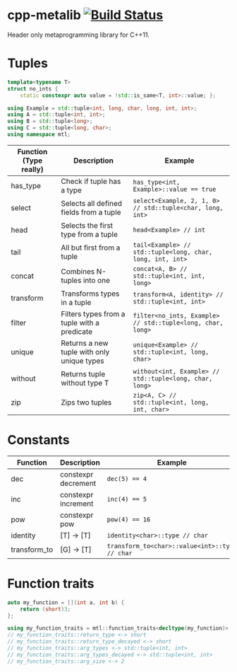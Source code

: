 cpp-metalib [![Build Status](https://travis-ci.org/baabelfish/cpp-metalib.svg?branch=master)](https://travis-ci.org/baabelfish/cpp-metalib)
===========

Header only metaprogramming library for C++11.

# Tuples

```c++
template<typename T>
struct no_ints {
    static constexpr auto value = !std::is_same<T, int>::value; };

using Example = std::tuple<int, long, char, long, int, int>;
using A = std::tuple<int, int>;
using B = std::tuple<long>;
using C = std::tuple<long, char>;
using namespace mtl;
```

| Function (Type really)  | Description                                 | Example |
|-----------|---------------------------------------------|---------|
| has\_type | Check if tuple has a type                   | ``has_type<int, Example>::value == true`` |
| select    | Selects all defined fields from a tuple     | ``select<Example, 2, 1, 0> // std::tuple<char, long, int>`` |
| head      | Selects the first type from a tuple         | ``head<Example> // int`` |
| tail      | All but first from a tuple                  | ``tail<Example> // std::tuple<long, char, long, int, int>`` |
| concat    | Combines N-tuples into one                  | ``concat<A, B> // std::tuple<int, int, long>`` |
| transform | Transforms types in a tuple                 | ``transform<A, identity> // std::tuple<int, int>`` |
| filter    | Filters types from a tuple with a predicate | ``filter<no_ints, Example> // std::tuple<long, char, long>`` |
| unique    | Returns a new tuple with only unique types  | ``unique<Example> // std::tuple<int, long, char>`` |
| without   | Returns tuple without type T                | ``without<int, Example> // std::tuple<long, char, long>`` |
| zip       | Zips two tuples                             | ``zip<A, C> // std::tuple<int, long, int, char>`` |


# Constants
| Function      | Description                                 | Example |
|---------------|---------------------------------------------|---------|
| dec           | constexpr decrement                         | ``dec(5) == 4`` |
| inc           | constexpr increment                         | ``inc(4) == 5`` |
| pow           | constexpr pow                               | ``pow(4) == 16`` |
| identity      | [T] -> [T]                                  | ``identity<char>::type // char`` |
| transform\_to | [G] -> [T]                                  | ``transform_to<char>::value<int>::type // char`` |


# Function traits

```c++
auto my_function = [](int a, int b) {
    return (short)3;
};

using my_function_traits = mtl::function_traits<decltype(my_function)>;
// my_function_traits::return_type <-> short
// my_function_traits::return_type_decayed <-> short
// my_function_traits::arg_types <-> std::tuple<int, int>
// my_function_traits::arg_types_decayed <-> std::tuple<int, int>
// my_function_traits::arg_size <-> 2

```
